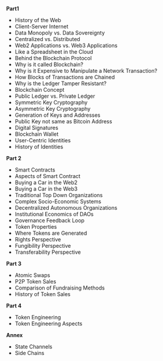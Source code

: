 **Part1**

* History of the Web
* Client-Server Internet
* Data Monopoly vs. Data Sovereignty
* Centralized vs. Distributed
* Web2 Applications vs. Web3 Applications
* Like a Spreadsheet in the Cloud
* Behind the Blockchain Protocol
* Why is it called Blockchain?
* Why is it Expensive to Manipulate a Network Transaction?
* How Blocks of Transactions are Chained
* Why is the Ledger Tamper Resistant?
* Blockchain Concept
* Public Ledger vs. Private Ledger
* Symmetric Key Cryptography
* Asymmetric Key Cryptography
* Generation of Keys and Addresses
* Public Key not same as Bitcoin Address
* Digital Signatures
* Blockchain Wallet
* User-Centric Identities
* History of Identities

**Part 2**

* Smart Contracts 
* Aspects of Smart Contract
* Buying a Car in the Web2 
* Buying a Car in the Web3
* Traditional Top Down Organizations
* Complex Socio-Economic Systems
* Decentralized Autonomous Organizations
* Institutional Economics of DAOs
* Governance Feedback Loop
* Token Properties
* Where Tokens are Generated
* Rights Perspective
* Fungibility Perspective
* Transferability Perspective

**Part 3**

* Atomic Swaps
* P2P Token Sales
* Comparison of Fundraising Methods
* History of Token Sales

**Part 4**

* Token Engineering
* Token Engineering Aspects

**Annex**

* State Channels
* Side Chains
